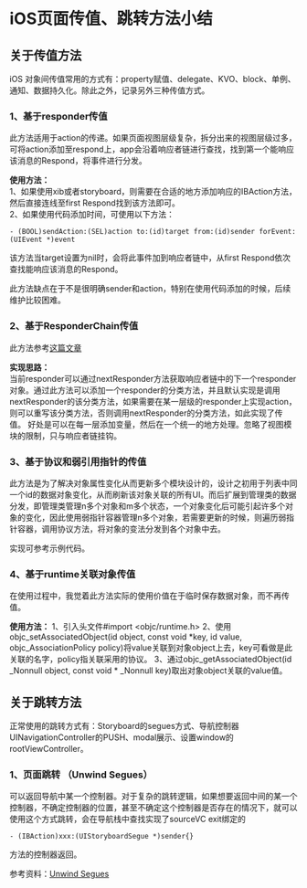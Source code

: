 # iOS页面传值、跳转方法小结

## 关于传值方法
iOS 对象间传值常用的方式有：property赋值、delegate、KVO、block、单例、通知、数据持久化。除此之外，记录另外三种传值方式。

### 1、基于responder传值

此方法适用于action的传递。如果页面视图层级复杂，拆分出来的视图层级过多，可将action添加至respond上，app会沿着响应者链进行查找，找到第一个能响应该消息的Respond，将事件进行分发。

**使用方法：**	
1、如果使用xib或者storyboard，则需要在合适的地方添加响应的IBAction方法，然后直接连线至first Respond找到该方法即可。		
2、如果使用代码添加时间，可使用以下方法：

	- (BOOL)sendAction:(SEL)action to:(id)target from:(id)sender forEvent:(UIEvent *)event

该方法当target设置为nil时，会将此事件加到响应者链中，从first Respond依次查找能响应该消息的Respond。

此方法缺点在于不是很明确sender和action，特别在使用代码添加的时候，后续维护比较困难。

### 2、基于ResponderChain传值

此方法参考[这篇文章](https://casatwy.com/responder_chain_communication.html)

**实现思路：**		
当前responder可以通过nextResponder方法获取响应者链中的下一个responder对象。通过此方法可以添加一个responder的分类方法，并且默认实现是调用nextResponder的该分类方法，如果需要在某一层级的responder上实现action，则可以重写该分类方法，否则调用nextResponder的分类方法，如此实现了传值。
好处是可以在每一层添加变量，然后在一个统一的地方处理。忽略了视图模块的限制，只与响应者链挂钩。

### 3、基于协议和弱引用指针的传值
此方法是为了解决对象属性变化从而更新多个模块设计的，设计之初用于列表中同一个id的数据对象变化，从而刷新该对象关联的所有UI。而后扩展到管理类的数据分发，即管理类管理n多个对象和m多个状态，一个对象变化后可能引起许多个对象的变化，因此使用弱指针容器管理n多个对象，若需要更新的时候，则遍历弱指针容器，调用协议方法，将对象的变法分发到各个对象中去。

实现可参考示例代码。


### 4、基于runtime关联对象传值
在使用过程中，我觉着此方法实际的使用价值在于临时保存数据对象，而不再传值。

**使用方法：**
1、引入头文件#import <objc/runtime.h>
2、使用objc_setAssociatedObject(id object, const void *key, id value, objc_AssociationPolicy policy)将value关联到对象object上去，key可看做是此关联的名字，policy指关联采用的协议。
3、通过objc_getAssociatedObject(id _Nonnull object, const void * _Nonnull key)取出对象object关联的value值。


## 关于跳转方法
正常使用的跳转方式有：Storyboard的segues方式、导航控制器UINavigationController的PUSH、modal展示、设置window的rootViewController。

### 1、页面跳转 （Unwind Segues）
可以返回导航中某一个控制器。对于复杂的跳转逻辑，如果想要返回中间的某一个控制器，不确定控制器的位置，甚至不确定这个控制器是否存在的情况下，就可以使用这个方式跳转，会在导航栈中查找实现了sourceVC exit绑定的 

	- (IBAction)xxx:(UIStoryboardSegue *)sender{}
	
方法的控制器返回。

参考资料：[Unwind Segues](https://www.jianshu.com/p/37cc2ebcf617)